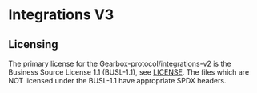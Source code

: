 # Integrations V3



## Licensing

The primary license for the Gearbox-protocol/integrations-v2 is the Business Source License 1.1 (BUSL-1.1), see [LICENSE](https://github.com/Gearbox-protocol/integrations-v3/blob/master/LICENSE). The files which are NOT licensed under the BUSL-1.1 have appropriate SPDX headers.